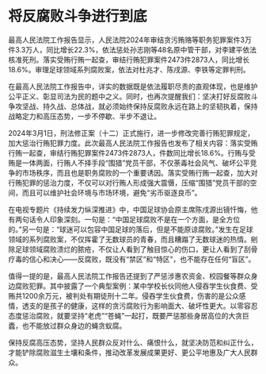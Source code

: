 # 将反腐败斗争进行到底

最高人民法院工作报告显示，人民法院2024年审结贪污贿赂等职务犯罪案件3万件3.3万人，同比增长22.3%，依法惩处孙志刚等48名原中管干部，对李建平依法核准死刑。落实受贿行贿一起查，审结行贿犯罪案件2473件2873人，同比增长18.6%。审理足球领域系列腐败案，依法对杜兆才、陈戌源、李铁等定罪判刑。

在最高人民法院工作报告中，详实的数据既是依法履职尽责的直观体现，也是维护公平正义、彰显司法为民的题中之义。同时，也再次提醒我们：坚决打好反腐败斗争攻坚战、持久战、总体战，就必须始终保持反腐败永远在路上的坚韧执着，保持战略定力和高压态势，一步不停歇、半步不退让。

2024年3月1日，刑法修正案（十二）正式施行，进一步修改完善行贿犯罪规定，加大惩治行贿犯罪力度。此次最高人民法院工作报告也发布了相关内容：落实受贿行贿一起查，审结行贿犯罪案件2473件2873人，件数同比增长18.6%。行贿与受贿是一体两面，行贿人不择手段“围猎”党员干部，不仅荼毒社会风气、破坏公平竞争的市场秩序，而且也是职务腐败的一个重要诱因。落实受贿行贿一起查，加大对行贿犯罪的惩治力度，不仅可以对行贿人形成强大震慑，压缩“围猎”党员干部的空间，而且可以维护社会环境与市场环境，避免“劣币驱逐良币”。

在电视专题片《持续发力纵深推进》中，中国足球协会原主席陈戌源出镜忏悔，他有两句话令人印象深刻。一句是：“中国足球腐败不是在一个方面，是全方位的。”另一句是：“球迷可以包容中国足球的落后，但是不能原谅腐败。”发生在足球领域的系列腐败案，不仅挥霍了无数球员的青春，而且糟蹋了无数球迷的热情。剜除足球领域腐败溃烂的脓疮，不仅让人看到了触目惊心的伤口，更让人看到了刮骨疗毒的信心和决心——反腐败，既没有“禁区”和“特区”，也不能存在任何“盲区”。

值得一提的是，最高人民法院工作报告还提到了严惩涉惠农资金、校园餐等群众身边腐败犯罪。其中披露了一个典型案例：某中学校长伙同他人侵吞学生伙食费、受贿共1200余万元，被判处有期徒刑十二年。侵吞学生伙食费，伤害的是公众感情，透支的是孩子的健康，这样的贪污腐败行为影响面大、破坏性更大。以零容忍态度惩治腐败，就要坚持“老虎”“苍蝇”一起打，既要严惩那些身居高位的大贪巨蠹，也不能放过群众身边的蝇贪蚁腐。

保持反腐高压态势，坚持人民群众反对什么、痛恨什么，就坚决防范和纠正什么，才能铲除腐败滋生土壤和条件，推动改革发展成果更好、更公平地惠及广大人民群众。